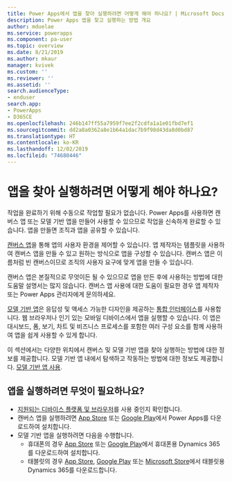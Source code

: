 ```yaml
---
title: Power Apps에서 앱을 찾아 실행하려면 어떻게 해야 하나요? | Microsoft Docs
description: Power Apps 앱을 찾고 실행하는 방법 개요
author: mduelae
ms.service: powerapps
ms.component: pa-user
ms.topic: overview
ms.date: 8/21/2019
ms.author: mkaur
manager: kvivek
ms.custom: ''
ms.reviewer: ''
ms.assetid: ''
search.audienceType:
- enduser
search.app:
- PowerApps
- D365CE
ms.openlocfilehash: 246b147ff55a7959f7ee2f2cdfa1a1e01fbd7ef1
ms.sourcegitcommit: dd2a8a0362a8e1b64a1dac7b9f98d43da8d0bd87
ms.translationtype: HT
ms.contentlocale: ko-KR
ms.lasthandoff: 12/02/2019
ms.locfileid: "74680446"
---
```

# <a name="how-do-i-find-and-run-apps"></a>앱을 찾아 실행하려면 어떻게 해야 하나요?

작업을 완료하기 위해 수동으로 작업할 필요가 없습니다. Power Apps를 사용하면 캔버스 앱 또는 모델 기반 앱을 만들어 사용할 수 있으므로 작업을 신속하게 완료할 수 있습니다. 앱을 만들면 조직과 앱을 공유할 수 있습니다. 

[캔버스 앱](/powerapps/maker/canvas-apps/getting-started)을 통해 앱의 사용자 환경을 제어할 수 있습니다. 앱 제작자는 템플릿을 사용하여 캔버스 앱을 만들 수 있고 원하는 방식으로 앱을 구성할 수 있습니다. 캔버스 앱은 이름처럼 빈 캔버스이므로 조직의 사용자 요구에 맞게 앱을 만들 수 있습니다.

캔버스 앱은 본질적으로 무엇이든 될 수 있으므로 앱을 만든 후에 사용하는 방법에 대한 도움말 설명서는 많지 않습니다. 캔버스 앱 사용에 대한 도움이 필요한 경우 앱 제작자 또는 Power Apps 관리자에게 문의하세요.

[모델 기반 앱](/powerapps/maker/model-driven-apps/model-driven-app-overview)은 응답성 및 액세스 가능한 디자인을 제공하는 [통합 인터페이스](unified-interface.md)를 사용합니다. 웹 브라우저나 인기 있는 모바일 디바이스에서 앱을 실행할 수 있습니다. 이 앱은 대시보드, 폼, 보기, 차트 및 비즈니스 프로세스를 포함한 여러 구성 요소를 함께 사용하여 앱을 쉽게 사용할 수 있게 합니다.

이 섹션에서는 다양한 위치에서 캔버스 및 모델 기반 앱을 찾아 실행하는 방법에 대한 정보를 제공합니다. 모델 기반 앱 내에서 탐색하고 작동하는 방법에 대한 정보도 제공합니다. [모델 기반 앱 사용](use-model-driven-apps.md).


## <a name="whats-required-to-run-apps"></a>앱을 실행하려면 무엇이 필요하나요?
- [지원되는 디바이스 플랫폼 및 브라우저](../maker/canvas-apps/limits-and-config.md)를 사용 중인지 확인합니다.
- 캔버스 앱을 실행하려면 [App Store](https://itunes.apple.com/app/powerapps/id1047318566?mt=8) 또는 [Google Play](https://play.google.com/store/apps/details?id=com.microsoft.msapps)에서 Power Apps를 다운로드하여 설치합니다.
- 모델 기반 앱을 실행하려면 다음을 수행합니다.
    - 휴대폰의 경우 [App Store](https://itunes.apple.com/app/dynamics-crm-for-phones/id1003997947?ls=1&mt=8) 또는 [Google Play](https://play.google.com/store/apps/details?id=com.microsoft.crm.crmphone)에서 휴대폰용 Dynamics 365를 다운로드하여 설치합니다. 
    - 태블릿의 경우 [App Store](https://itunes.apple.com/app/microsoft-dynamics-crm/id678800460?mt=8), [Google Play](https://play.google.com/store/apps/details?id=com.microsoft.crm.crmtablet) 또는 [Microsoft Store](https://www.microsoft.com/store/p/microsoft-dynamics-365/9nblggh4rfqp)에서 태블릿용 Dynamics 365를 다운로드합니다.
